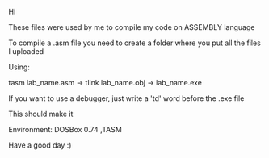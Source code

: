 Hi

These files were used by me to compile my code on ASSEMBLY language

To compile a .asm file you need to create a folder where you put all the files I uploaded

Using:

tasm lab_name.asm -> tlink lab_name.obj -> lab_name.exe

If you want to use a debugger, just write a 'td' word before the .exe file

This should make it

Environment: DOSBox 0.74 ,TASM

Have a good day :)
